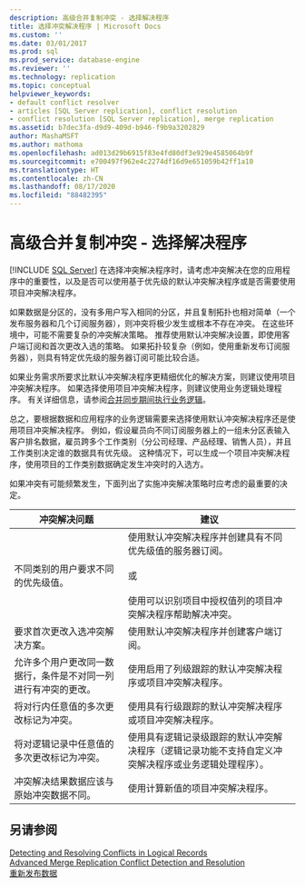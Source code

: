 ```yaml
---
description: 高级合并复制冲突 - 选择解决程序
title: 选择冲突解决程序 | Microsoft Docs
ms.custom: ''
ms.date: 03/01/2017
ms.prod: sql
ms.prod_service: database-engine
ms.reviewer: ''
ms.technology: replication
ms.topic: conceptual
helpviewer_keywords:
- default conflict resolver
- articles [SQL Server replication], conflict resolution
- conflict resolution [SQL Server replication], merge replication
ms.assetid: b7dec3fa-d9d9-409d-b946-f9b9a3202829
author: MashaMSFT
ms.author: mathoma
ms.openlocfilehash: ad013d29b6915f83e4fd80df3e929e4585064b9f
ms.sourcegitcommit: e700497f962e4c2274df16d9e651059b42ff1a10
ms.translationtype: HT
ms.contentlocale: zh-CN
ms.lasthandoff: 08/17/2020
ms.locfileid: "88482395"
---
```

# <a name="advanced-merge-replication-conflict---choose-a-resolver"></a>高级合并复制冲突 - 选择解决程序
[!INCLUDE [SQL Server](../../../includes/applies-to-version/sqlserver.md)]
  在选择冲突解决程序时，请考虑冲突解决在您的应用程序中的重要性，以及是否可以使用基于优先级的默认冲突解决程序或是否需要使用项目冲突解决程序。  
  
 如果数据是分区的，没有多用户写入相同的分区，并且复制拓扑也相对简单（一个发布服务器和几个订阅服务器），则冲突将极少发生或根本不存在冲突。 在这些环境中，可能不需要复杂的冲突解决策略。 推荐使用默认冲突解决设置，即使用客户端订阅和首次更改入选的策略。 如果拓扑较复杂（例如，使用重新发布订阅服务器），则具有特定优先级的服务器订阅可能比较合适。  
  
 如果业务需求所要求比默认冲突解决程序更精细优化的解决方案，则建议使用项目冲突解决程序。 如果选择使用项目冲突解决程序，则建议使用业务逻辑处理程序。 有关详细信息，请参阅[合并同步期间执行业务逻辑](../../../relational-databases/replication/merge/execute-business-logic-during-merge-synchronization.md)。  
  
 总之，要根据数据和应用程序的业务逻辑需要来选择使用默认冲突解决程序还是使用项目冲突解决程序。 例如，假设雇员向不同订阅服务器上的一组未分区表输入客户排名数据，雇员跨多个工作类别（分公司经理、产品经理、销售人员），并且工作类别决定谁的数据具有优先级。 这种情况下，可以生成一个项目冲突解决程序，使用项目的工作类别数据确定发生冲突时的入选方。  
  
 如果冲突有可能频繁发生，下面列出了实施冲突解决策略时应考虑的最重要的决定。  
  
|冲突解决问题|建议|  
|-------------------------------|--------------------|  
|不同类别的用户要求不同的优先级值。|使用默认冲突解决程序并创建具有不同优先级值的服务器订阅。<br /><br /> 或<br /><br /> 使用可以识别项目中授权值列的项目冲突解决程序帮助解决冲突。|  
|要求首次更改入选冲突解决方案。|使用默认冲突解决程序并创建客户端订阅。|  
|允许多个用户更改同一数据行，条件是不对同一列进行有冲突的更改。|使用启用了列级跟踪的默认冲突解决程序或项目冲突解决程序。|  
|将对行内任意值的多次更改标记为冲突。|使用具有行级跟踪的默认冲突解决程序或项目冲突解决程序。|  
|将对逻辑记录中任意值的多次更改标记为冲突。|使用具有逻辑记录级跟踪的默认冲突解决程序（逻辑记录功能不支持自定义冲突解决程序或业务逻辑处理程序）。|  
|冲突解决结果数据应该与原始冲突数据不同。|使用计算新值的项目冲突解决程序。|  
  
## <a name="see-also"></a>另请参阅  
 [Detecting and Resolving Conflicts in Logical Records](../../../relational-databases/replication/merge/advanced-merge-replication-conflict-resolving-in-logical-record.md)   
 [Advanced Merge Replication Conflict Detection and Resolution](../../../relational-databases/replication/merge/advanced-merge-replication-conflict-detection-and-resolution.md)   
 [重新发布数据](../../../relational-databases/replication/republish-data.md)  
  
  
